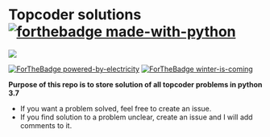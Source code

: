 # Topcoder solutions [![forthebadge made-with-python](http://ForTheBadge.com/images/badges/made-with-python.svg)](https://www.python.org/)


![](https://github.com/lokeshh/topcoder_sol/workflows/BasicTest/badge.svg)

[![ForTheBadge powered-by-electricity](http://ForTheBadge.com/images/badges/powered-by-electricity.svg)](http://ForTheBadge.com)
[![ForTheBadge winter-is-coming](http://ForTheBadge.com/images/badges/winter-is-coming.svg)](http://ForTheBadge.com)




**Purpose of this repo is to store solution of all topcoder problems in python 3.7**

- If you want a problem solved, feel free to create an issue.
- If you find solution to a problem unclear, create an issue and I will add comments to it.

